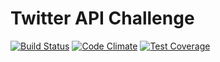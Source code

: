 # Twitter API Challenge
[![Build Status](https://travis-ci.com/vitortalaia/twitter_api_challenge.svg?token=AnpaqtDz3uezNLdj8KDs&branch=master)](https://travis-ci.com/vitortalaia/twitter_api_challenge)
[![Code Climate](https://codeclimate.com/repos/5681271a8109dc3dca003db5/badges/b3bfc9b0af56fdaed1dc/gpa.svg)](https://codeclimate.com/repos/5681271a8109dc3dca003db5/feed)
[![Test Coverage](https://codeclimate.com/repos/5681271a8109dc3dca003db5/badges/b3bfc9b0af56fdaed1dc/coverage.svg)](https://codeclimate.com/repos/5681271a8109dc3dca003db5/coverage)
